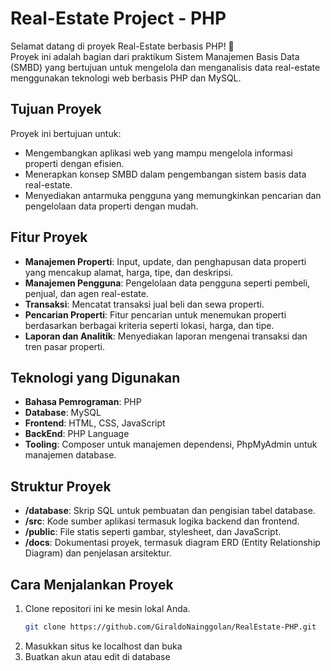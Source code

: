 # Real-Estate Project - PHP

Selamat datang di proyek Real-Estate berbasis PHP! 🎉  
Proyek ini adalah bagian dari praktikum Sistem Manajemen Basis Data (SMBD) yang bertujuan untuk mengelola dan menganalisis data real-estate menggunakan teknologi web berbasis PHP dan MySQL.

## Tujuan Proyek

Proyek ini bertujuan untuk:

- Mengembangkan aplikasi web yang mampu mengelola informasi properti dengan efisien.
- Menerapkan konsep SMBD dalam pengembangan sistem basis data real-estate.
- Menyediakan antarmuka pengguna yang memungkinkan pencarian dan pengelolaan data properti dengan mudah.

## Fitur Proyek

- **Manajemen Properti**: Input, update, dan penghapusan data properti yang mencakup alamat, harga, tipe, dan deskripsi.
- **Manajemen Pengguna**: Pengelolaan data pengguna seperti pembeli, penjual, dan agen real-estate.
- **Transaksi**: Mencatat transaksi jual beli dan sewa properti.
- **Pencarian Properti**: Fitur pencarian untuk menemukan properti berdasarkan berbagai kriteria seperti lokasi, harga, dan tipe.
- **Laporan dan Analitik**: Menyediakan laporan mengenai transaksi dan tren pasar properti.

## Teknologi yang Digunakan

- **Bahasa Pemrograman**: PHP
- **Database**: MySQL
- **Frontend**: HTML, CSS, JavaScript
- **BackEnd**: PHP Language
- **Tooling**: Composer untuk manajemen dependensi, PhpMyAdmin untuk manajemen database.

## Struktur Proyek

- **/database**: Skrip SQL untuk pembuatan dan pengisian tabel database.
- **/src**: Kode sumber aplikasi termasuk logika backend dan frontend.
- **/public**: File statis seperti gambar, stylesheet, dan JavaScript.
- **/docs**: Dokumentasi proyek, termasuk diagram ERD (Entity Relationship Diagram) dan penjelasan arsitektur.

## Cara Menjalankan Proyek

1. Clone repositori ini ke mesin lokal Anda.
   ```bash
   git clone https://github.com/GiraldoNainggolan/RealEstate-PHP.git
   ```
2. Masukkan situs ke localhost dan buka
3. Buatkan akun atau edit di database
